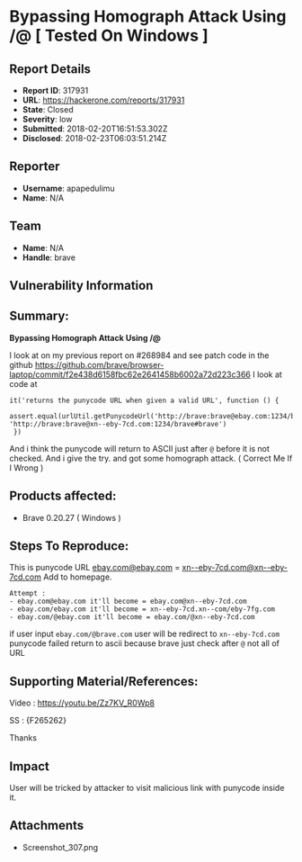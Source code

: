 # Bypassing Homograph Attack Using /@ [ Tested On Windows ]

## Report Details
- **Report ID**: 317931
- **URL**: https://hackerone.com/reports/317931
- **State**: Closed
- **Severity**: low
- **Submitted**: 2018-02-20T16:51:53.302Z
- **Disclosed**: 2018-02-23T06:03:51.214Z

## Reporter
- **Username**: apapedulimu
- **Name**: N/A

## Team
- **Name**: N/A
- **Handle**: brave

## Vulnerability Information
## Summary:

__Bypassing Homograph Attack Using /@__

I look at on my previous report on #268984 and see patch code in the github https://github.com/brave/browser-laptop/commit/f2e438d6158fbc62e2641458b6002a72d223c366 I look at code at 

```
it('returns the punycode URL when given a valid URL', function () {
        assert.equal(urlUtil.getPunycodeUrl('http://brave:brave@ebаy.com:1234/brave#brave'), 'http://brave:brave@xn--eby-7cd.com:1234/brave#brave')
 })
```
And i think the punycode will return to ASCII just after `@` before it is not checked. And i give the try. and got some homograph attack. ( Correct Me If I Wrong )

## Products affected: 

 * Brave	0.20.27 ( Windows )

## Steps To Reproduce:

This is punycode URL ebаy.com@ebаy.com = xn--eby-7cd.com@xn--eby-7cd.com
Add to homepage.
```
Attempt : 
- ebаy.com@ebаy.com it'll become = ebаy.com@xn--eby-7cd.com 
- ebаy.com/ebаy.com it'll become = xn--eby-7cd.xn--com/eby-7fg.com
- ebаy.com/@ebay.com it'll become = ebаy.com/@xn--eby-7cd.com
```
if user input `ebаy.com/@brave.com` user will be redirect to `xn--eby-7cd.com` 
punycode failed return to ascii because brave just check after `@` not all of URL 

## Supporting Material/References:

Video : https://youtu.be/Zz7KV_R0Wp8

SS : 
{F265262}

Thanks

## Impact

User will be tricked by attacker to visit malicious link with punycode inside it.

## Attachments
- Screenshot_307.png
